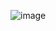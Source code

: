 ![image](https://user-images.githubusercontent.com/20491139/212524250-52b77f6c-df67-4b8f-869a-f31ea8a55edb.png)
